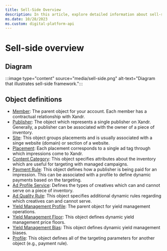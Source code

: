 ```yaml
---
title: Sell-Side Overview
description: In this article, explore detailed information about sell-side and its various objects.
ms.date: 10/28/2023
ms.custom: digital-platform-api
---
```


# Sell-side overview

## Diagram

:::image type="content" source="media/sell-side.png" alt-text="Diagram that illustrates sell-side framework.":::

## Object definitions

- [Member](member-service.md): The parent object for your account. Each member has a contractual relationship with Xandr.
- [Publisher](publisher-service.md): The object which represents a single publisher on Xandr. Generally, a publisher can be associated with the owner of a piece of inventory.
- [Site](site-service.md): This object groups placements and is usually associated with a singe website (domain) or section of a website.
- [Placement](placement-service.md): Each placement corresponds to a single ad tag through which impressions come to Xandr.
- [Content Category](content-category-service.md): This object specifies attributes about the inventory which are useful for targeting with managed campaigns.
- [Payment Rule](payment-rule-service.md): This object defines how a publisher is being paid for an impression. This can be associated with a profile to define dynamic payments based on the targeting.
- [Ad Profile Service](ad-profile-service.md): Defines the types of creatives which can and cannot serve on a piece of inventory.
- [Ad Quality Rule](ad-quality-rule-service.md): This object specifies additional dynamic rules regarding which creatives can and cannot
serve.
- [Yield Management Profile](yield-management-profile-service.md): The parent object for yield management operations.
- [Yield Management Floor](yield-management-floor-service.md): This object defines dynamic yield management price floors.
- [Yield Management Bias](yield-management-bias-service.md): This object defines dynamic yield management biases.
- [Profile](profile-service.md): This object defines all of the targeting parameters for another object (e.g., payment rule).
